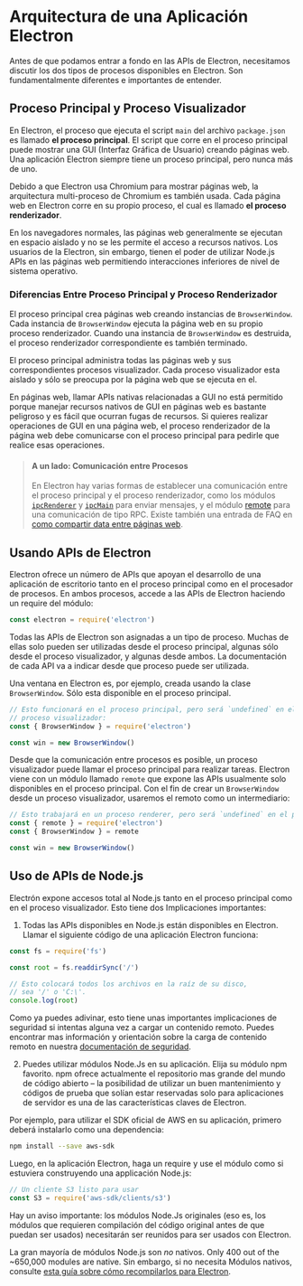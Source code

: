 # Arquitectura de una Aplicación Electron

Antes de que podamos entrar a fondo en las APIs de Electron, necesitamos discutir los dos tipos de procesos disponibles en Electron. Son fundamentalmente diferentes e importantes de entender.

## Proceso Principal y Proceso Visualizador

En Electron, el proceso que ejecuta el script `main` del archivo `package.json` es llamado **el proceso principal**. El script que corre en el proceso principal puede mostrar una GUI (Interfaz Gráfica de Usuario) creando páginas web. Una aplicación Electron siempre tiene un proceso principal, pero nunca más de uno.

Debido a que Electron usa Chromium para mostrar páginas web, la arquitectura multi-proceso de Chromium es también usada. Cada página web en Electron corre en su propio proceso, el cual es llamado **el proceso renderizador**.

En los navegadores normales, las páginas web generalmente se ejecutan en espacio aislado y no se les permite el acceso a recursos nativos. Los usuarios de la Electron, sin embargo, tienen el poder de utilizar Node.js APIs en las páginas web permitiendo interacciones inferiores de nivel de sistema operativo.

### Diferencias Entre Proceso Principal y Proceso Renderizador

El proceso principal crea páginas web creando instancias de `BrowserWindow`. Cada instancia de `BrowserWindow` ejecuta la página web en su propio proceso renderizador. Cuando una instancia de `BrowserWindow` es destruida, el proceso renderizador correspondiente es también terminado.

El proceso principal administra todas las páginas web y sus correspondientes procesos visualizador. Cada proceso visualizador esta aislado y sólo se preocupa por la página web que se ejecuta en el.

En páginas web, llamar APIs nativas relacionadas a GUI no está permitido porque manejar recursos nativos de GUI en páginas web es bastante peligroso y es fácil que ocurran fugas de recursos. Si quieres realizar operaciones de GUI en una página web, el proceso renderizador de la página web debe comunicarse con el proceso principal para pedirle que realice esas operaciones.

> #### A un lado: Comunicación entre Procesos
> 
> En Electron hay varias formas de establecer una comunicación entre el proceso principal y el proceso renderizador, como los módulos [`ipcRenderer`](../api/ipc-renderer.md) y [`ipcMain`](../api/ipc-main.md) para enviar mensajes, y el módulo [remote](../api/remote.md) para una comunicación de tipo RPC. Existe también una entrada de FAQ en [como compartir data entre páginas web](../faq.md#how-to-share-data-between-web-pages).

## Usando APIs de Electron

Electron ofrece un número de APIs que apoyan el desarrollo de una aplicación de escritorio tanto en el proceso principal como en el procesador de procesos. En ambos procesos, accede a las APIs de Electron haciendo un require del módulo:

```javascript
const electron = require('electron')
```

Todas las APIs de Electron son asignadas a un tipo de proceso. Muchas de ellas solo pueden ser utilizadas desde el proceso principal, algunas sólo desde el proceso visualizador, y algunas desde ambos. La documentación de cada API va a indicar desde que proceso puede ser utilizada.

Una ventana en Electron es, por ejemplo, creada usando la clase `BrowserWindow`. Sólo esta disponible en el proceso principal.

```javascript
// Esto funcionará en el proceso principal, pero será `undefined` en el
// proceso visualizador:
const { BrowserWindow } = require('electron')

const win = new BrowserWindow()
```

Desde que la comunicación entre procesos es posible, un proceso visualizador puede llamar el proceso principal para realizar tareas. Electron viene con un módulo llamado `remote` que expone las APIs usualmente solo disponibles en el proceso principal. Con el fin de crear un `BrowserWindow` desde un proceso visualizador, usaremos el remoto como un intermediario:

```javascript
// Esto trabajará en un proceso renderer, pero será `undefined` en el proceso principal
const { remote } = require('electron')
const { BrowserWindow } = remote

const win = new BrowserWindow()
```

## Uso de APIs de Node.js

Electrón expone accesos total al Node.js tanto en el proceso principal como en el proceso visualizador. Esto tiene dos Implicaciones importantes:

1) Todas las APIs disponibles en Node.js están disponibles en Electron. Llamar el siguiente código de una aplicación Electron funciona:

```javascript
const fs = require('fs')

const root = fs.readdirSync('/')

// Esto colocará todos los archivos en la raíz de su disco,
// sea '/' o 'C:\'.
console.log(root)
```

Como ya puedes adivinar, esto tiene unas importantes implicaciones de seguridad si intentas alguna vez a cargar un contenido remoto. Puedes encontrar mas información y orientación sobre la carga de contenido remoto en nuestra [documentación de seguridad](./security.md).

2) Puedes utilizar módulos Node.Js en su aplicación. Elija su módulo npm favorito. npm ofrece actualmente el repositorio mas grande del mundo de código abierto – la posibilidad de utilizar un buen mantenimiento y códigos de prueba que solían estar reservadas solo para aplicaciones de servidor es una de las características claves de Electron.

Por ejemplo, para utilizar el SDK oficial de AWS en su aplicación, primero deberá instalarlo como una dependencia:

```sh
npm install --save aws-sdk
```

Luego, en la aplicación Electron, haga un require y use el módulo como si estuviera construyendo una applicación Node.js:

```javascript
// Un cliente S3 listo para usar
const S3 = require('aws-sdk/clients/s3')
```

Hay un aviso importante: los módulos Node.Js originales (eso es, los módulos que requieren compilación del código original antes de que puedan ser usados) necesitarán ser reunidos para ser usados con Electron.

La gran mayoría de módulos Node.js son *no* nativos. Only 400 out of the ~650,000 modules are native. Sin embargo, si no necesita Módulos nativos, consulte [esta guía sobre cómo recompilarlos para Electron](./using-native-node-modules.md).